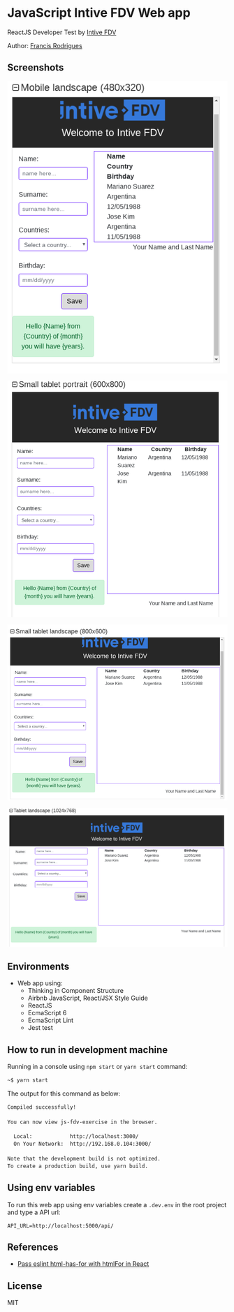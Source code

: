 # JavaScript Intive FDV Web app #

ReactJS Developer Test by [Intive FDV][1]

Author: [Francis Rodrigues][2]

## Screenshots ##

![Intive-FDV mobile landscape](./screenshots/mobile-landscape.png)

![Intive-FDV small tablet portrait](./screenshots/small-tablet-portrait.png)

![Intive-FDV small tablet landscape](./screenshots/small-tablet-landscape.png)

![Intive-FDV tablet landscape](./screenshots/tablet-landscape.png)

## Environments ##

* Web app using:
  * Thinking in Component Structure
  * Airbnb JavaScript, React/JSX Style Guide
  * ReactJS
  * EcmaScript 6
  * EcmaScript Lint
  * Jest test

## How to run in development machine ##

Running in a console using `npm start` or `yarn start` command:

```bash
~$ yarn start
```

The output for this command as below:

```bash
Compiled successfully!

You can now view js-fdv-exercise in the browser.

  Local:            http://localhost:3000/
  On Your Network:  http://192.168.0.104:3000/

Note that the development build is not optimized.
To create a production build, use yarn build.
```

## Using env variables ##

To run this web app using env variables create a `.dev.env` in the root project and type a API url:

```env
API_URL=http://localhost:5000/api/
```

## References ##

* [Pass eslint html-has-for with htmlFor in React][3]

## License ##

MIT

  [1]: http://intive-fdv.com/
  [2]: https://github.com/francisrod01/
  [3]: https://github.com/evcohen/eslint-plugin-jsx-a11y/blob/master/docs/rules/label-has-for.md
